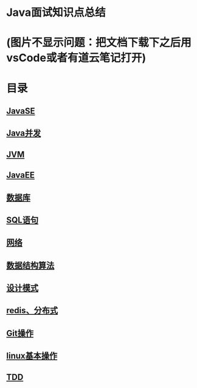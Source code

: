 # Java面试知识点总结
# (图片不显示问题：把文档下载下之后用vsCode或者有道云笔记打开)

# 目录

## [JavaSE](https://github.com/wyjPro/interview/blob/master/wyj/JavaSE.md)

## [Java并发](https://github.com/wyjPro/interview/blob/master/wyj/concurrent.md)

## [JVM](https://github.com/wyjPro/interview/blob/master/wyj/Jvm.md)

## [JavaEE](https://github.com/wyjPro/interview/blob/master/wyj/javaEE.md)

## [数据库](https://github.com/wyjPro/interview/blob/master/wyj/database.md)

## [SQL语句](https://github.com/wyjPro/interview/blob/master/wyj/sql.md)

## [网络](https://github.com/wyjPro/interview/blob/master/wyj/networks.md)

## [数据结构算法](https://github.com/wyjPro/interview/blob/master/wyj/programs.md)

## [设计模式](https://github.com/wyjPro/interview/blob/master/wyj/designpattern.md)

## [redis、分布式](https://github.com/wyjPro/interview/blob/master/wyj/redis.md)

## [Git操作](https://github.com/wyjPro/interview/blob/master/wyj/git.md)

## [linux基本操作](https://github.com/wyjPro/interview/blob/master/wyj/linux.md)

## [TDD](https://github.com/wyjPro/interview/blob/master/wyj/TDD.md)